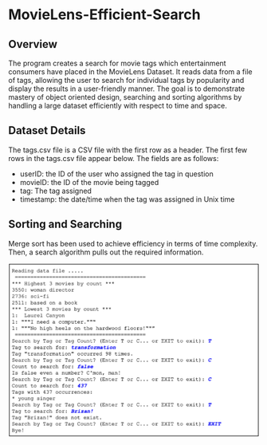 # MovieLens-Efficient-Search

## Overview
The program creates a search for movie tags which entertainment consumers have placed in the MovieLens Dataset. It reads data from a file of tags, allowing the user to search for individual tags by popularity and display the results in a user-friendly manner. The goal is to demonstrate mastery of object oriented design, searching and sorting algorithms by handling a large dataset efficiently with respect to time and space.

## Dataset Details
The tags.csv file is a CSV file with the first row as a header. The first few rows in the tags.csv file appear below. The fields are as follows:
+ userID: the ID of the user who assigned the tag in question
+ movieID: the ID of the movie being tagged
+ tag: The tag assigned
+ timestamp: the date/time when the tag was assigned in Unix time

## Sorting and Searching
Merge sort has been used to achieve efficiency in terms of time complexity. Then, a search algorithm pulls out the required information.

<p align="center">
  <img src="./sample.png" alt="Sample Screenshot" width="600">
</p>


